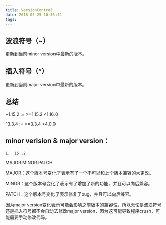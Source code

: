 ```yaml
---
title: VersionControl
date: 2018-05-25 10:36:11
tags:
---
```

## 波浪符号（~）
更新到当前minor version中最新的版本。

## 插入符号（^）
更新到当前major version中最新的版本。

## 总结
~1.15.2 :=  >=1.15.2 <1.16.0     

^3.3.4 := >=3.3.4 <4.0.0



## minor verision & major version：

    1.  15 .2
MAJOR.MINOR.PATCH

MAJOR：这个版本号变化了表示有了一个不可以和上个版本兼容的大更改。

MINOR：这个版本号变化了表示有了增加了新的功能，并且可以向后兼容。

PATCH：这个版本号变化了表示修复了bug，并且可以向后兼容。

因为major version变化表示可能会影响之前版本的兼容性，所以无论是波浪符号还是插入符号都不会自动去修改major version，因为这可能导致程序crush，可能需要手动修改代码。